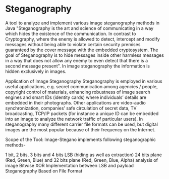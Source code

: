 # Steganography

A tool to analyze and implement various image steganography methods in Java
"Steganography is the art and science of communicating in a way which hides the existence of the communication. In contrast to Cryptography, where the enemy is allowed to detect, intercept and modify messages without being able to violate certain security premises guaranteed by the cover message with the embedded cryptosystem. The goal of Steganography is to hide messages inside other harmless messages in a way that does not allow any enemy to even detect that there is a second message present". In image steganography the information is hidden exclusively in images.

Application of Image Steganography
Steganography is employed in various useful applications, e.g. secret communication among agencies / people, copyright control of materials, enhancing robustness of image search engines and smart IDs (identity cards) where individuals’ details are embedded in their photographs. Other applications are video-audio synchronization, companies’ safe circulation of secret data, TV broadcasting, TCP/IP packets (for instance a unique ID can be embedded into an image to analyze the network traffic of particular users). In steganography many different carrier file formats can be used, but digital images are the most popular because of their frequency on the Internet.

Scope of the Tool:
Image-Stegano implements following steganographic methods-

1 bit, 2 bits, 3 bits and 4 bits LSB (hiding as well as extraction)
24 bits plane (Red, Green, Blue) and 32 bits plane (Red, Green, Blue, Alpha) analysis of image
Bitwise XOR Implementation between LSB and payload
Steganography Based on File Format
